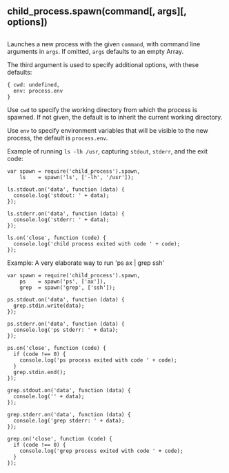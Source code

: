 ## child\_process.spawn(command\[, args\]\[, options\])

## 

Launches a new process with the given `command`, with command line arguments in `args`.
If omitted, `args` defaults to an empty Array.

The third argument is used to specify additional options, with these defaults:

    { cwd: undefined,
      env: process.env
    }

Use `cwd` to specify the working directory from which the process is spawned.
If not given, the default is to inherit the current working directory.

Use `env` to specify environment variables that will be visible to the new
process, the default is `process.env`.

Example of running `ls -lh /usr`, capturing `stdout`, `stderr`, and the exit code:

    var spawn = require('child_process').spawn,
        ls    = spawn('ls', ['-lh', '/usr']);
    
    ls.stdout.on('data', function (data) {
      console.log('stdout: ' + data);
    });
    
    ls.stderr.on('data', function (data) {
      console.log('stderr: ' + data);
    });
    
    ls.on('close', function (code) {
      console.log('child process exited with code ' + code);
    });

Example: A very elaborate way to run 'ps ax | grep ssh'

    var spawn = require('child_process').spawn,
        ps    = spawn('ps', ['ax']),
        grep  = spawn('grep', ['ssh']);
    
    ps.stdout.on('data', function (data) {
      grep.stdin.write(data);
    });
    
    ps.stderr.on('data', function (data) {
      console.log('ps stderr: ' + data);
    });
    
    ps.on('close', function (code) {
      if (code !== 0) {
        console.log('ps process exited with code ' + code);
      }
      grep.stdin.end();
    });
    
    grep.stdout.on('data', function (data) {
      console.log('' + data);
    });
    
    grep.stderr.on('data', function (data) {
      console.log('grep stderr: ' + data);
    });
    
    grep.on('close', function (code) {
      if (code !== 0) {
        console.log('grep process exited with code ' + code);
      }
    });